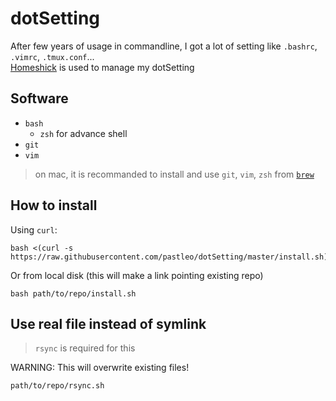 dotSetting
==========

After few years of usage in commandline, I got a lot of setting like `.bashrc`, `.vimrc`, `.tmux.conf`...  
[Homeshick](https://github.com/andsens/homeshick) is used to manage my dotSetting

## Software

* `bash`
  * `zsh` for advance shell
* `git`
* `vim`

> on mac, it is recommanded to install and use `git`, `vim`, `zsh` from [`brew`](https://brew.sh/)

## How to install

Using `curl`:

```
bash <(curl -s https://raw.githubusercontent.com/pastleo/dotSetting/master/install.sh)
```

Or from local disk (this will make a link pointing existing repo)

```
bash path/to/repo/install.sh
```

## Use real file instead of symlink

> `rsync` is required for this

WARNING: This will overwrite existing files!

```
path/to/repo/rsync.sh
```
